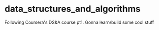 # data_structures_and_algorithms

Following Coursera's DS&A course pt1. Gonna learn/build some cool stuff
